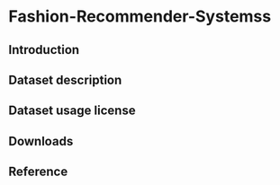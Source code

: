 # Fashion-Recommender-Systemss

## Introduction

## Dataset description

## Dataset usage license

## Downloads

## Reference
